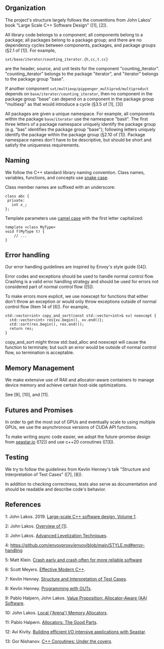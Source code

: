 ## Organization
The project's structure largely follows the conventions from John Lakos' book 
"Large Scale C++ Software Design" ([1], [2]).

All library code belongs to a component; all components belong to a package;
all packages belong to a package group; and there are no dependency cycles
between components, packages, and package groups (§2.1 of [1]). For example,

```
sxt/base/iterator/counting_iterator.{h,cc,t.cc}
```
are the header, source, and unit tests for the component "counting_iterator". "counting_iterator"
belongs to the package "iterator", and "iterator" belongs to the package group "base".

If another component `sxt/multiexp/pippenger_multiprod/multiproduct` depends on
`base/iterator/counting_iterator`, then no component in the package group "base"
can depend on a component in the package group "multiexp" as that would introduce
a cycle (§3.5 of [1], [3])

All packages are given a unique namespace. For example, all components within
the package `base/iterator` use the namespace "basit". The first three letters
of a package namespace uniquely identify the package group (e.g. "bas"
identifies the package group "base"); following letters uniquely identify the
package within the package group (§2.10 of [1]). Package namespace names don't have to
be descriptive, but should be short and satisfy the uniqueness requirements.

## Naming
We follow the C++ standard library naming convention. Class names, variables, 
functions, and concepts use [snake case](https://en.wikipedia.org/wiki/Snake_case).

Class member names are suffixed with an underscore:
```
class abc {
 private:
   int x_;
};
```

Template parameters use [camel case](https://en.wikipedia.org/wiki/Camel_case) with the
first letter capitalized:
```
template <class MyType>
void f(MyType t) {
    // ...
}
```

## Error handling
Our error handling guidelines are inspired by Envoy's style guide ([4]).

Error codes and exceptions should be used to handle normal control flow. Crashing is a valid
error handling strategy and should be used for errors not considered part of normal control flow
([5]).

To make errors more explicit, we use noexcept for functions that either don't throw an exception or
would only throw exceptions outside of normal control flow (Item 14 of [6]). For example,

```
std::vector<int> copy_and_sort(const std::vector<int>& xv) noexcept {
  std::vector<int> res{xv.begin(), xv.end()};
  std::sort(res.begin(), res.end());
  return res;
}
```
copy_and_sort might throw std::bad_alloc and noexcept will cause the function to terminate; 
but such an error would be outside of normal control flow, so termination is acceptable.

## Memory Management
We make extensive use of RAII and allocator-aware containers to manage device memory and 
achieve certain host-side optimizations.

See [9], [10], and [11].

## Futures and Promises
In order to get the most out of GPUs and eventually scale to using multiple GPUs, we use
the asynchronous versions of CUDA API functions.

To make writing async code easier, we adopt the future-promise design from
[seastar.io](https://seastar.io/) ([12]) and use c++20 coroutines ([13]).

## Testing
We try to follow the guidelines from Kevlin Henney's talk "Structure and Interpretation of Test Cases"
([7], [8]).

In addition to checking correctness, tests also serve as documentation and
should be readable and describe code's behavior.

## References
1: John Lakos. 2019. [Large-scale C++ software design, Volume 1](https://www.amazon.com/Large-Scale-Architecture-Addison-Wesley-Professional-Computing/dp/0201717069/ref=sr_1_fkmr0_1?crid=1K4S108K8A8DU&keywords=large+scale+c%2B%2B+design+2nd&qid=1684861966&sprefix=large+scale+c%2B%2B+design+2nd%2Caps%2C162&sr=8-1-fkmr0&ufe=app_do%3Aamzn1.fos.006c50ae-5d4c-4777-9bc0-4513d670b6bc).

2: John Lakos. [Overview of [1]](https://youtu.be/d3zMfMC8l5U).

3: John Lakos. [Advanced Levelization Techniques](https://youtu.be/QjFpKJ8Xx78).

4: https://github.com/envoyproxy/envoy/blob/main/STYLE.md#error-handling

5: Matt Klein. [Crash early and crash often for more reliable software](https://medium.com/@mattklein123/crash-early-and-crash-often-for-more-reliable-software-597738dd21c5)

6: Scott Meyers. [Effective Modern C++](https://www.amazon.com/Effective-Modern-Specific-Ways-Improve/dp/1491903996?asin=1491903996&revisionId=&format=4&depth=1).

7: Kevlin Henney. [Structure and Interpretation of Test Cases](https://youtu.be/tWn8RA_DEic).

8: Kevlin Henney. [Programming with GUTs](https://youtu.be/azoucC_fwzw).

9: Pablo Halpern, John Lakos. [Value Proposition: Allocator-Aware (AA) Software](https://www.open-std.org/jtc1/sc22/wg21/docs/papers/2020/p2035r0.pdf).

10: John Lakos. [Local ('Arena') Memory Allocators](https://youtu.be/nZNd5FjSquk).

11: Pablo Halpern. [Allocators: The Good Parts](https://youtu.be/v3dz-AKOVL8).

12: Avi Kivity. [Building efficient I/O intensive applications with Seastar](https://youtu.be/p8d28t4qCTY).

13: Gor Nishanov. [C++ Coroutines: Under the covers](https://youtu.be/8C8NnE1Dg4A).
